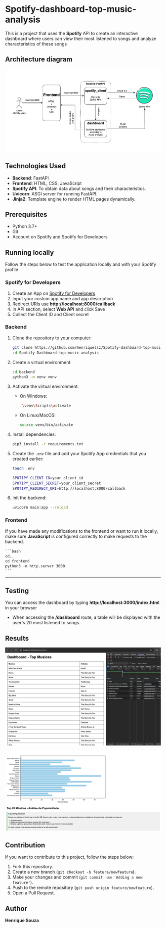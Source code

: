 # Spotify-dashboard-top-music-analysis

This is a project that uses the **Spotify** API to create an interactive dashboard where users can view their most listened to songs and analyze characteristics of these songs

## Architecture diagram

![Architecture](imgs/Spotify-dashboard-diagram.drawio.png)

## Technologies Used

- **Backend**: FastAPI
- **Frontend**: HTML, CSS, JavaScript
- **Spotify API**: To obtain data about songs and their characteristics.
- **Uvicorn**: ASGI server for running FastAPI.
- **Jinja2**: Template engine to render HTML pages dynamically.

## Prerequisites
- Python 3.7+ 
- Git
- Account on Spotify and Spotify for Developers

## Running locally
Follow the steps below to test the application locally and with your Spotify profile

### Spotify for Developers
1. Create an App on [Spotify for Developers](https://developer.spotify.com/dashboard)
2. Input your custom app name and app description
3. Redirect URIs use **http://localhost:8000/callback**
4. In API section, select **Web API** and click Save
5. Collect the Client ID and Client secret

### Backend

1. Clone the repository to your computer:

    ```bash
    git clone https://github.com/henriquelsz/Spotify-dashboard-top-music-analysis.git
    cd Spotify-Dashboard-top-music-analysis
    ```

2. Create a virtual environment:

    ```bash
    cd backend
    python3 -m venv venv
    ```

3. Activate the virtual environment:

    - On Windows:

        ```bash
        .\venv\Scripts\activate
        ```

    - On Linux/MacOS:

        ```bash
        source venv/bin/activate
        ```

4. Install dependencies:

    ```bash
    pip3 install -r requirements.txt
    ```

5. Create the `.env` file and add your Spotify App credentials that you created earlier:
    ```bash
    touch .env
    ```

    ```bash
    SPOTIPY_CLIENT_ID=your_client_id
    SPOTIPY_CLIENT_SECRET=your_client_secret
    SPOTIPY_REDIRECT_URI=http://localhost:8000/callback
    ```

6. Init the backend:

    ```bash
    uvicorn main:app --reload
    ```

### Frontend
If you have made any modifications to the frontend or want to run it locally, make sure **JavaScript** is configured correctly to make requests to the backend.

    ```bash
    cd..
    cd frontend
    python3 -m http.server 3000
    ```
---

## Testing
You can access the dashboard by typing **http://localhost:3000/index.html** in your browser

- When accessing the **/dashboard** route, a table will be displayed with the user's 20 most listened to songs.

## Results
![Dataframe](imgs/dataframe_apis.png)

![Dashboard](imgs/dashboard.png)

## Contribution

If you want to contribute to this project, follow the steps below:

1. Fork this repository.
2. Create a new branch (`git checkout -b feature/newfeature`).
3. Make your changes and commit (`git commit -am 'Adding a new feature'`).
4. Push to the remote repository (`git push origin feature/newfeature`).
5. Open a Pull Request.

## Author

**Henrique Souza**